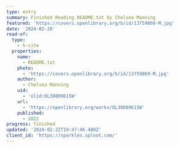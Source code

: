 ```yaml
---
type: entry
summary: Finished Reading README.txt by Chelsea Manning
featured: 'https://covers.openlibrary.org/b/id/13759869-M.jpg'
date: '2024-02-20'
read-of:
  type:
    - h-cite
  properties:
    name:
      - README.txt
    photo:
      - 'https://covers.openlibrary.org/b/id/13759869-M.jpg'
    author:
      - Chelsea Manning
    uid:
      - 'olid:OL30809615W'
    url:
      - 'https://openlibrary.org/works/OL30809615W'
    published:
      - 2022
progress: finished
updated: '2024-02-22T19:47:46.480Z'
client_id: 'https://sparkles.sploot.com/'
---
```


